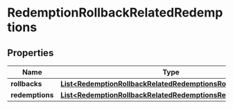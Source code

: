 

# RedemptionRollbackRelatedRedemptions


## Properties

| Name | Type | Description |
|------------ | ------------- | ------------- |
|**rollbacks** | [**List&lt;RedemptionRollbackRelatedRedemptionsRollbacksItem&gt;**](RedemptionRollbackRelatedRedemptionsRollbacksItem.md) |  |
|**redemptions** | [**List&lt;RedemptionRollbackRelatedRedemptionsRedemptionsItem&gt;**](RedemptionRollbackRelatedRedemptionsRedemptionsItem.md) |  |



